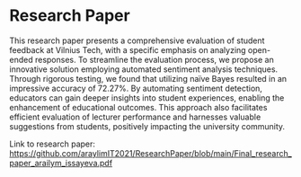 # Research Paper
This research paper presents a comprehensive evaluation of student feedback at Vilnius Tech, with a specific emphasis on analyzing open-ended responses.
To streamline the evaluation process, we propose an innovative solution employing automated sentiment analysis techniques. Through rigorous
testing, we found that utilizing naïve Bayes resulted in an impressive accuracy of 72.27%. By automating sentiment detection, educators can gain deeper
insights into student experiences, enabling the enhancement of educational outcomes. This approach also facilitates efficient evaluation of lecturer 
performance and harnesses valuable suggestions from students, positively impacting the university community.

Link to research paper: https://github.com/araylimIT2021/ResearchPaper/blob/main/Final_research_paper_arailym_issayeva.pdf
